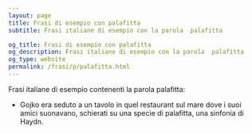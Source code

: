 ```yaml
---
layout: page
title: Frasi di esempio con palafitta 
subtitle: Frasi italiane di esempio con la parola  palafitta

og_title: Frasi di esempio con palafitta 
og_description: Frasi italiane di esempio con la parola  palafitta
og_type: website
permalink: /frasi/p/palafitta.html
---
```


Frasi italiane di esempio contenenti la parola palafitta:


- Gojko era seduto a un tavolo in quel restaurant sul mare dove i suoi amici suonavano, schierati su una specie di palafitta, una sinfonia di Haydn.
